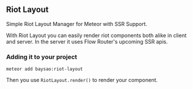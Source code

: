 ## Riot Layout

Simple Riot Layout Manager for Meteor with SSR Support.

With Riot Layout you can easily render riot components both alike in client and server. In the server it uses Flow Router's upcoming SSR apis.

### Adding it to your project

~~~
meteor add baysao:riot-layout
~~~

Then you use `RiotLayout.render()` to render your component. 